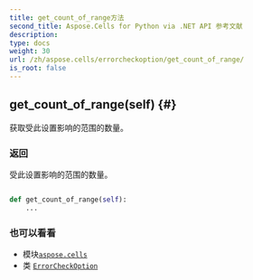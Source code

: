 ```yaml
---
title: get_count_of_range方法
second_title: Aspose.Cells for Python via .NET API 参考文献
description:
type: docs
weight: 30
url: /zh/aspose.cells/errorcheckoption/get_count_of_range/
is_root: false
---
```

##  get_count_of_range(self) {#}
获取受此设置影响的范围的数量。


### 返回

受此设置影响的范围的数量。


```python

def get_count_of_range(self):
    ...
```





### 也可以看看
* 模块[`aspose.cells`](../../)
* 类 [`ErrorCheckOption`](/cells/python-net/zh/aspose.cells/errorcheckoption)
